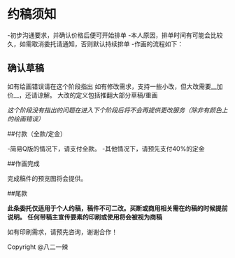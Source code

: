 
# 约稿须知

-初步沟通要求，并确认价格后便可开始排单
-本人原因，排单时间有可能会比较久，如需取消委托请通知，否则默认持续排单
-作画的流程如下：

## 确认草稿

如有绘画错误请在这个阶段指出
如有修改需求，支持一些小改，但大改需要__加价__，还请谅解。
大改的定义包括推翻大部分草稿/重画

*这个阶段没有指出的问题在进入下个阶段后将不会再提供更改服务（除非有颜色上的绘画错误）*

##付款（全款/定金）

-简易Q版的情况下，请支付全款。
-其他情况下，请预先支付40%的定金

##作画完成

完成稿件的预览图将会提供。

##尾款

**此条委托仅适用于个人约稿，稿件不可二改。买断或商用相关需在约稿的时候提前说明。**
**任何带稿主宣传要素的印刷或使用将会被视为商稿**

如有印刷需求，请预先咨询，谢谢合作！


Copyright @八二一辣